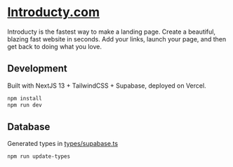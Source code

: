 # [Introducty.com](https://introducty.com)

Introducty is the fastest way to make a landing page. Create a beautiful, blazing fast website in seconds. Add your links, launch your page, and then get back to doing what you love.

## Development

Built with NextJS 13 + TailwindCSS + Supabase, deployed on Vercel.

```sh
npm install
npm run dev
```

## Database

Generated types in [types/supabase.ts](types/supabase.ts)

```sh
npm run update-types
```

